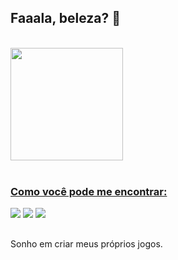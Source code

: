 ## Faaala, beleza? 👋

<br/>

<div align="left">
  <a href="https://github.com/devmatheusrocha">
  <img height="180em" src="https://github-readme-stats.vercel.app/api?username=devmatheusrocha&show_icons=true&theme=tokyonight&include_all_commits=true&count_private=true"/>
</div><br/>

### Como você pode me encontrar:

<div> 
  <a href="https://www.instagram.com/matheus.avi/" target="_blank"><img src="https://img.shields.io/badge/-Instagram-%23E4405F?style=for-the-badge&logo=instagram&logoColor=white" target="_blank"></a>
  <a href = "mailto:devmatheusrocha@gmail.com"><img src="https://img.shields.io/badge/-Gmail-%23333?style=for-the-badge&logo=gmail&logoColor=white" target="_blank"></a>
  <a href="https://www.linkedin.com/in/devmatheusrocha/" target="_blank"><img src="https://img.shields.io/badge/-LinkedIn-%230077B5?style=for-the-badge&logo=linkedin&logoColor=white" target="_blank"></a> 
 </div>

## 

Sonho em criar meus próprios jogos.

<!--
**devmatheusrocha/devmatheusrocha** is a ✨ _special_ ✨ repository because its `README.md` (this file) appears on your GitHub profile.

Atualmente estou completamente focado no desenvolvimento de jogos.
Estudo C# e assim que eu sentir que tenho um dominio melhor, irei passar para C++.
<!--
